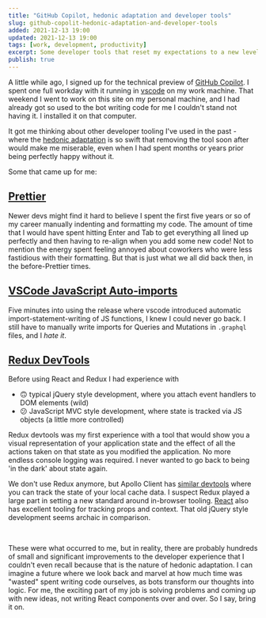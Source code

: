 ```yaml
---
title: "GitHub Copilot, hedonic adaptation and developer tools"
slug: github-copolit-hedonic-adaptation-and-developer-tools
added: 2021-12-13 19:00
updated: 2021-12-13 19:00
tags: [work, development, productivity]
excerpt: Some developer tools that reset my expectations to a new level.
publish: true
---
```


A little while ago, I signed up for the technical preview of [GitHub Copilot](https://copilot.github.com/). I spent one full workday with it running in [vscode](https://code.visualstudio.com/) on my work machine. That weekend I went to work on this site on my personal machine, and I had already got so used to the bot writing code for me I couldn't stand not having it. I installed it on that computer.

It got me thinking about other developer tooling I've used in the past - where the [hedonic adaptation](https://en.wikipedia.org/wiki/Hedonic_treadmill) is so swift that removing the tool soon after would make me miserable, even when I had spent months or years prior being perfectly happy without it.

Some that came up for me:  

## [Prettier](https://prettier.io/)

Newer devs might find it hard to believe I spent the first five years or so of my career manually indenting and formatting my code. The amount of time that I would have spent hitting Enter and Tab to get everything all lined up perfectly and then having to re-align when you add some new code! Not to mention the energy spent feeling annoyed about coworkers who were less fastidious with their formatting. But that is just what we all did back then, in the before-Prettier times.

## [VSCode JavaScript Auto-imports](https://code.visualstudio.com/docs/languages/javascript)

Five minutes into using the release where vscode introduced automatic import-statement-writing of JS functions, I knew I could never go back. I still have to manually write imports for Queries and Mutations in `.graphql` files, and I *hate it*.

## [Redux DevTools](https://chrome.google.com/webstore/detail/redux-devtools/lmhkpmbekcpmknklioeibfkpmmfibljd?hl=en)

Before using React and Redux I had experience with
- 🙃 typical jQuery style development, where you attach event handlers to DOM elements (wild)
- 😕 JavaScript MVC style development, where state is tracked via JS objects (a little more controlled)

Redux devtools was my first experience with a tool that would show you a visual representation of your application state and the effect of all the actions taken on that state as you modified the application. No more endless console logging was required. I never wanted to go back to being 'in the dark' about state again.

We don't use Redux anymore, but Apollo Client has [similar devtools](https://chrome.google.com/webstore/detail/apollo-client-devtools/jdkknkkbebbapilgoeccciglkfbmbnfm) where you can track the state of your local cache data. I suspect Redux played a large part in setting a new standard around in-browser tooling. [React](https://chrome.google.com/webstore/detail/react-developer-tools/fmkadmapgofadopljbjfkapdkoienihi?hl=en) also has excellent tooling for tracking props and context. That old jQuery style development seems archaic in comparison.

<br/>

These were what occurred to me, but in reality, there are probably hundreds of small and significant improvements to the developer experience that I couldn't even recall because that is the nature of hedonic adaptation. I can imagine a future where we look back and marvel at how much time was "wasted" spent writing code ourselves, as bots transform our thoughts into logic. For me, the exciting part of my job is solving problems and coming up with new ideas, not writing React components over and over. So I say, bring it on.